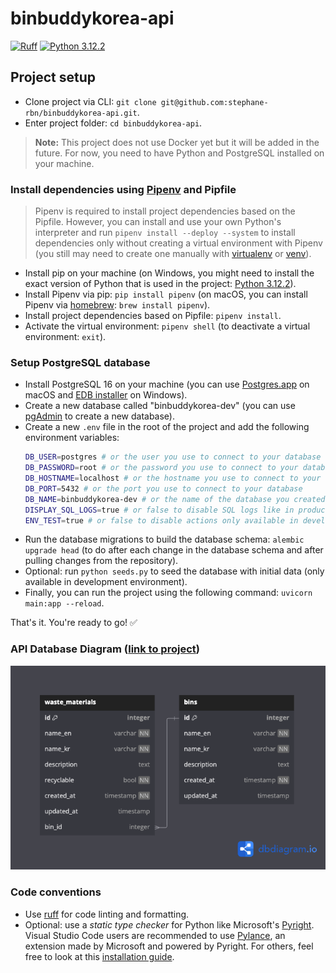 # binbuddykorea-api
[![Ruff](https://img.shields.io/endpoint?url=https://raw.githubusercontent.com/astral-sh/ruff/main/assets/badge/v2.json)](https://github.com/astral-sh/ruff)
[![Python 3.12.2](https://img.shields.io/badge/python-3.12.2-blue.svg)](https://www.python.org/downloads/release/python-312/)

## Project setup

- Clone project via CLI: `git clone git@github.com:stephane-rbn/binbuddykorea-api.git`.
- Enter project folder: `cd binbuddykorea-api`.

> **Note:** This project does not use Docker yet but it will be added in the future. For now, you need to have Python and PostgreSQL installed on your machine.

### Install dependencies using [Pipenv](https://github.com/pypa/pipenv) and Pipfile

> Pipenv is required to install project dependencies based on the Pipfile. However, you can install and use your own Python's interpreter and run `pipenv install --deploy --system` to install dependencies only without creating a virtual environment with Pipenv (you still may need to create one manually with [virtualenv](https://virtualenv.pypa.io/en/latest/) or [venv](https://docs.python.org/3/library/venv.html)).

- Install pip on your machine (on Windows, you might need to install the exact version of Python that is used in the project: [Python 3.12.2](https://www.python.org/downloads/release/python-3122/)).
- Install Pipenv via pip: `pip install pipenv` (on macOS, you can install Pipenv via [homebrew](https://brew.sh/): `brew install pipenv`).
- Install project dependencies based on Pipfile: `pipenv install`.
- Activate the virtual environment: `pipenv shell` (to deactivate a virtual environment: `exit`).

### Setup PostgreSQL database
- Install PostgreSQL 16 on your machine (you can use [Postgres.app](https://postgresapp.com/) on macOS and [EDB installer](https://www.postgresql.org/download/windows/) on Windows).
- Create a new database called "binbuddykorea-dev" (you can use [pgAdmin](https://www.pgadmin.org/download/) to create a new database).
- Create a new `.env` file in the root of the project and add the following environment variables:
  ```bash
  DB_USER=postgres # or the user you use to connect to your database
  DB_PASSWORD=root # or the password you use to connect to your database
  DB_HOSTNAME=localhost # or the hostname you use to connect to your database
  DB_PORT=5432 # or the port you use to connect to your database
  DB_NAME=binbuddykorea-dev # or the name of the database you created
  DISPLAY_SQL_LOGS=true # or false to disable SQL logs like in production environment
  ENV_TEST=true # or false to disable actions only available in development environment
  ```
- Run the database migrations to build the database schema: `alembic upgrade head` (to do after each change in the database schema and after pulling changes from the repository).
- Optional: run `python seeds.py` to seed the database with initial data (only available in development environment).
- Finally, you can run the project using the following command: `uvicorn main:app --reload`.

That's it. You're ready to go! ✅

### API Database Diagram ([link to project](https://dbdiagram.io/d/BinBuddyKorea-API-65ddbb645cd0412774e91ee1))

![API Database Diagram](db-diagram.png)

### Code conventions

- Use [ruff](https://github.com/astral-sh/ruff) for code linting and formatting.
- Optional: use a *static type checker* for Python like Microsoft's [Pyright](https://github.com/microsoft/pyright). Visual Studio Code users are recommended to use [Pylance](https://marketplace.visualstudio.com/items?itemName=ms-python.vscode-pylance), an extension made by Microsoft and powered by Pyright. For others, feel free to look at this [installation guide](https://github.com/microsoft/pyright/blob/main/docs/installation.md).
